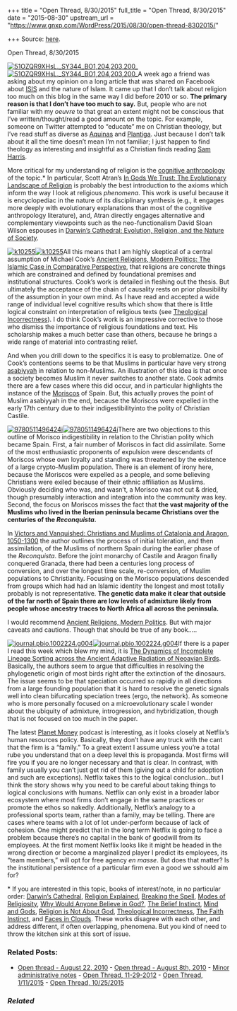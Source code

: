 +++
title = "Open Thread, 8/30/2015"
full_title = "Open Thread, 8/30/2015"
date = "2015-08-30"
upstream_url = "https://www.gnxp.com/WordPress/2015/08/30/open-thread-8302015/"

+++
Source: [here](https://www.gnxp.com/WordPress/2015/08/30/open-thread-8302015/).

Open Thread, 8/30/2015

[![51OZQR9XHsL.\_SY344_BO1,204,203,200\_](https://i0.wp.com/www.unz.com/wp-content/uploads/2015/08/51OZQR9XHsL._SY344_BO1204203200_.jpg?resize=225%2C346)![51OZQR9XHsL.\_SY344_BO1,204,203,200\_](https://i0.wp.com/www.unz.com/wp-content/uploads/2015/08/51OZQR9XHsL._SY344_BO1204203200_.jpg?resize=225%2C346)](https://www.amazon.com/exec/obidos/ASIN/0195149300/geneexpressio-20)A week ago a friend was asking about my opinion on a long article that was shared on Facebook about [ISIS](https://en.wikipedia.org/wiki/Islamic_State_of_Iraq_and_the_Levant) and the nature of Islam. It came up that I don’t talk about religion too much on this blog in the same way I did before 2010 or so. **The primary reason is that I don’t have too much to say.** But, people who are not familiar with my *oeuvre* to that great an extent might not be conscious that I’ve written/thought/read a good amount on the topic. For example, someone on Twitter attempted to “educate” me on Christian theology, but I’ve read stuff as diverse as [Aquinas](https://www.amazon.com/exec/obidos/ASIN/0870610635/geneexpressio-20) and [Plantiga](https://www.amazon.com/exec/obidos/ASIN/B005X3SAHY/geneexpressio-20). Just because I don’t talk about it all the time doesn’t mean I’m not familiar; I just happen to find theology as interesting and insightful as a Christian finds reading [Sam Harris](https://www.amazon.com/exec/obidos/ASIN/0393327655/geneexpressio-20).

More critical for my understanding of religion is the [cognitive anthropology](https://www.amazon.com/exec/obidos/ASIN/1594601070/geneexpressio-20) of the topic.\* In particular, Scott Atran’s [In Gods We Trust: The Evolutionary Landscape of Religion](https://www.amazon.com/exec/obidos/ASIN/0195149300/geneexpressio-20) is probably the best introduction to the axioms which inform the way I look at religious *phenomena*. This work is useful because it is encyclopediac in the nature of its disciplinary synthesis (e.g., it engages more deeply with evolutionary explanations than most of the cognitive anthropology literature), and, Atran directly engages alternative and complementary viewpoints such as the neo-functionalism David Sloan Wilson espouses in [Darwin’s Cathedral: Evolution, Religion, and the Nature of Society](https://www.amazon.com/exec/obidos/ASIN/B00DQMWSUY/geneexpressio-20).

[![k10255](https://i0.wp.com/www.unz.com/wp-content/uploads/2015/08/k10255-192x300.gif?resize=192%2C300)![k10255](https://i0.wp.com/www.unz.com/wp-content/uploads/2015/08/k10255-192x300.gif?resize=192%2C300)](https://www.amazon.com/exec/obidos/ASIN/B00GVHXJTK/geneexpressio-20)All this means that I am highly skeptical of a central assumption of Michael Cook’s [Ancient Religions, Modern Politics: The Islamic Case in Comparative Perspective](https://www.amazon.com/exec/obidos/ASIN/B00GVHXJTK/geneexpressio-20), that religions are concrete things which are constrained and defined by foundational premises and institutional structures. Cook’s work is detailed in fleshing out the thesis. But ultimately the acceptance of the chain of causality rests on prior plausibility of the assumption in your own mind. As I have read and accepted a wide range of individual level cognitive results which show that there is little logical constraint on interpretation of religious texts (see [Theological Incorrectness](https://www.amazon.com/exec/obidos/ASIN/0195335619/geneexpressio-20)). I do think Cook’s work is an impressive corrective to those who dismiss the importance of religious foundations and text. His scholarship makes a much better case than others, because he brings a wide range of material into contrasting relief.

And when you drill down to the specifics it is easy to problematize. One of Cook’s contentions seems to be that Muslims in particular have very strong [asabiyyah](https://en.wikipedia.org/wiki/Asabiyyah) in relation to non-Muslims. An illustration of this idea is that once a society becomes Muslim it never switches to another state. Cook admits there are a few cases where this did occur, and in particular highlights the instance of the [Moriscos](https://en.wikipedia.org/wiki/Morisco) of Spain. But, this actually proves the point of Muslim asabiyyah in the end, because the Moriscos were expelled in the early 17th century due to their indigestibilityinto the polity of Christian Castile.

[![9780511496424i](https://i0.wp.com/www.unz.com/wp-content/uploads/2015/08/9780511496424i.jpg?resize=180%2C272)![9780511496424i](https://i0.wp.com/www.unz.com/wp-content/uploads/2015/08/9780511496424i.jpg?resize=180%2C272)](https://www.amazon.com/exec/obidos/ASIN/0521036445/geneexpressio-20)There are two objections to this outline of Morisco indigestibility in relation to the Christian polity which became Spain. First, a fair number of Moriscos in fact did assimilate. Some of the most enthusiastic proponents of expulsion were descendants of Moriscos whose own loyalty and standing was threatened by the existence of a large crypto-Muslim population. There is an element of irony here, because the Moriscos were expelled as a people, and some believing Christians were exiled because of their ethnic affiliation as Muslims. Obviously deciding who was, and wasn’t, a Morisco was not cut & dried, though presumably interaction and integration into the community was key. Second, the focus on Moriscos misses the fact that **the vast majority of the Muslims who lived in the Iberian peninsula became Christians over the centuries of the *Reconquista*.**

In [Victors and Vanquished: Christians and Muslims of Catalonia and Aragon, 1050-1300](https://www.amazon.com/exec/obidos/ASIN/0521036445/geneexpressio-20) the author outlines the process of initial toleration, and then assimilation, of the Muslims of northern Spain during the earlier phase of the *Reconquista*. Before the joint monarchy of Castile and Aragon finally conquered Granada, there had been a centuries long process of conversion, and over the longest time scale, re-conversion, of Muslim populations to Christianity. Focusing on the Morisco populations descended from groups which had had an Islamic identity the longest and most totally probably is not representative. **The genetic data make it clear that outside of the far north of Spain there are low levels of admixture likely from people whose ancestry traces to North Africa all across the peninsula.**

I would recommend [Ancient Religions, Modern Politics](https://www.amazon.com/exec/obidos/ASIN/B00GVHXJTK/geneexpressio-20). But with major caveats and cautions. Though that should be true of any book…..

[![journal.pbio.1002224.g004](https://i0.wp.com/www.unz.com/wp-content/uploads/2015/08/journal.pbio_.1002224.g004-150x124.png?resize=150%2C124)![journal.pbio.1002224.g004](https://i0.wp.com/www.unz.com/wp-content/uploads/2015/08/journal.pbio_.1002224.g004-150x124.png?resize=150%2C124)](http://journals.plos.org/plosbiology/article?id=10.1371/journal.pbio.1002224)If there is a paper I read this week which blew my mind, it is [The Dynamics of Incomplete Lineage Sorting across the Ancient Adaptive Radiation of Neoavian Birds](http://journals.plos.org/plosbiology/article?id=10.1371/journal.pbio.1002224). Basically, the authors seem to argue that difficulties in resolving the phylogenetic origin of most birds right after the extinction of the dinosaurs. The issue seems to be that speciation occurred so rapidly in all directions from a large founding population that it is hard to resolve the genetic signals well into clean bifurcating speciation trees (ergo, the network). As someone who is more personally focused on a microevolutionary scale I wonder about the ubiquity of admixture, introgression, and hybridization, though that is not focused on too much in the paper.

The latest [Planet Money](http://www.npr.org/sections/money/2015/08/28/435583328/episode-647-hard-work-is-irrelevant) podcast is interesting, as it looks closely at Netflix’s human resources policy. Basically, they don’t have any truck with the cant that the firm is a “family.” To a great extent I assume unless you’re a total rube you understand that on a deep level this is propaganda. Most firms will fire you if you are no longer necessary and that is clear. In contrast, with family usually you can’t just get rid of them (giving out a child for adoption and such are exceptions). Netflix takes this to the logical conclusion…but I think the story shows why you need to be careful about taking things to logical conclusions with humans. Netflix can only exist in a broader labor ecosystem where most firms don’t engage in the same practices or promote the ethos so nakedly. Additionally, Netflix’s analogy to a professional sports team, rather than a family, may be telling. There are cases where teams with a lot of lot under-perform because of lack of cohesion. One might predict that in the long term Netflix is going to face a problem because there’s no capital in the bank of goodwill from its employees. At the first moment Netflix looks like it might be headed in the wrong direction or become a marginalized player I predict its employees, its “team members,” will opt for free agency *en masse*. But does that matter? Is the institutional persistence of a particular firm even a good we sshould aim for?

\* If you are interested in this topic, books of interest/note, in no particular order: [Darwin’s Cathedral](https://www.amazon.com/exec/obidos/ASIN/0226901351/geneexpressio-20), [Religion Explained](https://www.amazon.com/exec/obidos/ASIN/0465006965/geneexpressio-20), [Breaking the Spell](https://www.amazon.com/exec/obidos/ASIN/0143038338/geneexpressio-20), [Modes of Religiosity](https://www.amazon.com/exec/obidos/ASIN/0759106150/geneexpressio-20), [Why Would Anyone Believe in God?](https://www.amazon.com/exec/obidos/ASIN/0759106673/geneexpressio-20), [The Belief Instinct](https://www.amazon.com/exec/obidos/ASIN/0393341267/geneexpressio-20), [Mind and Gods](https://www.amazon.com/exec/obidos/ASIN/0199739013/geneexpressio-20), [Religion is Not About God](https://www.amazon.com/exec/obidos/ASIN/0813539552/geneexpressio-20), [Theological Incorrectness](https://www.amazon.com/exec/obidos/ASIN/0195335619/geneexpressio-20), [The Faith Instinct](https://www.amazon.com/exec/obidos/ASIN/0143118196/geneexpressio-20), and [Faces in Clouds](https://www.amazon.com/exec/obidos/ASIN/B000UH4B80/geneexpressio-20). These works disagree with each other, and address different, if often overlapping, phenomena. But you kind of need to throw the kitchen sink at this sort of issue.

### Related Posts:

- [Open thread - August 22,
  2010](https://www.gnxp.com/WordPress/2010/08/22/open-thread-august-22-2010/) - [Open thread - August 8th,
  2010](https://www.gnxp.com/WordPress/2010/08/08/open-thread-2/) - [Minor administrative
  notes](https://www.gnxp.com/WordPress/2012/09/17/minor-administrative-notes/) - [Open Thread,
  11-29-2012](https://www.gnxp.com/WordPress/2012/11/29/open-thread-11-29-2012/) - [Open Thread,
  1/11/2015](https://www.gnxp.com/WordPress/2015/01/11/open-thread-1112015/) - [Open Thread,
  10/25/2015](https://www.gnxp.com/WordPress/2015/10/25/open-thread-10252015/)

### *Related*

[](https://www.addtoany.com/add_to/facebook?linkurl=https%3A%2F%2Fwww.gnxp.com%2FWordPress%2F2015%2F08%2F30%2Fopen-thread-8302015%2F&linkname=Open%20Thread%2C%208%2F30%2F2015 "Facebook")[](https://www.addtoany.com/add_to/twitter?linkurl=https%3A%2F%2Fwww.gnxp.com%2FWordPress%2F2015%2F08%2F30%2Fopen-thread-8302015%2F&linkname=Open%20Thread%2C%208%2F30%2F2015 "Twitter")[](https://www.addtoany.com/add_to/email?linkurl=https%3A%2F%2Fwww.gnxp.com%2FWordPress%2F2015%2F08%2F30%2Fopen-thread-8302015%2F&linkname=Open%20Thread%2C%208%2F30%2F2015 "Email")[](https://www.addtoany.com/share)
